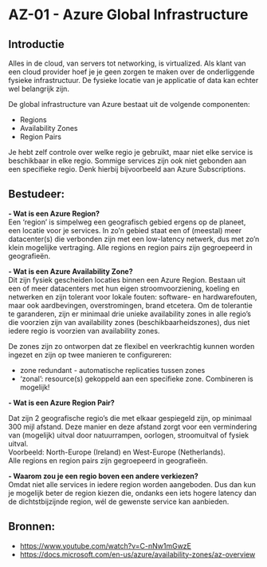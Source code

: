 # AZ-01 - Azure Global Infrastructure

## Introductie
Alles in de cloud, van servers tot networking, is virtualized. Als klant van een cloud provider hoef je je geen zorgen te maken over de onderliggende fysieke infrastructuur. De fysieke locatie van je applicatie of data kan echter wel belangrijk zijn.  

De global infrastructure van Azure bestaat uit de volgende componenten:  
- Regions  
- Availability Zones  
- Region Pairs  

Je hebt zelf controle over welke regio je gebruikt, maar niet elke service is beschikbaar in elke regio. Sommige services zijn ook niet gebonden aan een specifieke regio. Denk hierbij bijvoorbeeld aan Azure Subscriptions.  

## Bestudeer:  

**- Wat is een Azure Region?**  
Een ‘region’ is simpelweg een geografisch gebied ergens op de planeet, een locatie voor je services. In zo’n gebied staat een of (meestal) meer datacenter(s) die verbonden zijn met een low-latency netwerk, dus met zo’n klein mogelijke vertraging. Alle regions en region pairs zijn gegroepeerd in geografieën.

**- Wat is een Azure Availability Zone?**  
Dit zijn fysiek gescheiden locaties binnen een Azure Region. Bestaan uit een of meer datacenters met hun eigen stroomvoorziening, koeling en netwerken en zijn tolerant voor lokale fouten: software- en hardwarefouten, maar ook aardbevingen, overstromingen, brand etcetera. Om de tolerantie te garanderen, zijn er minimaal drie unieke availability zones in alle regio’s die voorzien zijn van availability zones (beschikbaarheidszones), dus niet iedere regio is voorzien van availability zones.  

De zones zijn zo ontworpen dat ze flexibel en veerkrachtig kunnen worden ingezet en zijn op twee manieren te configureren: 
- zone redundant - automatische replicaties tussen zones  
- ‘zonal’: resource(s) gekoppeld aan een specifieke zone. Combineren is mogelijk!  

**- Wat is een Azure Region Pair?**  

Dat zijn 2 geografische regio’s die met elkaar gespiegeld zijn, op minimaal 300 mijl afstand. Deze manier en deze afstand zorgt voor een vermindering van (mogelijk) uitval door natuurrampen, oorlogen, stroomuitval of fysiek uitval.  
Voorbeeld: North-Europe (Ireland) en West-Europe (Netherlands).  
Alle regions en region pairs zijn gegroepeerd in geografieën.  

**- Waarom zou je een regio boven een andere verkiezen?**  
Omdat niet alle services in iedere region worden aangeboden. Dus dan kun je mogelijk beter de region kiezen die, ondanks een iets hogere latency dan de dichtstbijzijnde region, wél de gewenste service kan aanbieden.   

## Bronnen:

- https://www.youtube.com/watch?v=C-nNw1mGwzE
- https://docs.microsoft.com/en-us/azure/availability-zones/az-overview  
